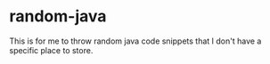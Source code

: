# random-java
This is for me to throw random java code snippets that I don't have a specific place to store.
